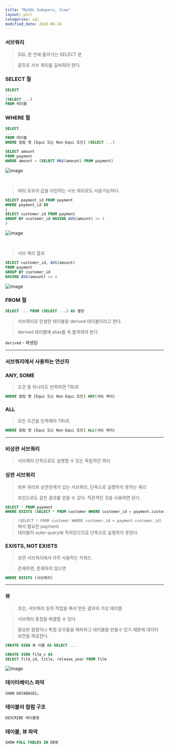 ```yaml
---
title: "MySQL Subquery, View"
layout: post
categories: sql
modified_date: 2023-06-18
--- 
```



### 서브쿼리
> SQL 문 안에 들어가는 SELECT 문

> 괄호로 서브 쿼리를 감싸줘야 한다.

 
### SELECT 절
```sql
SELECT 
...
(SELECT ...) 
FROM 테이블
```


### WHERE 절
```sql
SELECT
...
FROM 테이블
WHERE 컬럼 명 [Equi 또는 Non-Equi 조인] (SELECT ...)
```

```sql
SELECT amount
FROM payment 
WHERE amount = (SELECT MAX(amount) FROM payment)
```
![image](https://github.com/lmj00/lmj00.github.io/assets/54443194/314a88cf-0401-4f7b-86d5-e4608d0c2b96)

<br>

> 여러 로우의 값을 리턴하는 서브 쿼리로도 사용가능하다.

```sql
SELECT payment_id FROM payment
WHERE payment_id IN
(
SELECT customer_id FROM payment
GROUP BY customer_id HAVING AVG(amount) >= 4
)
```
![image](https://github.com/lmj00/lmj00.github.io/assets/54443194/b519316a-23aa-4f3e-bae0-4afeb8e8cf48)

<br>

> 서브 쿼리 결과

```sql
SELECT customer_id, AVG(amount)
FROM payment
GROUP BY customer_id 
HAVING AVG(amount) >= 4
```
![image](https://github.com/lmj00/lmj00.github.io/assets/54443194/8399bd04-e4d9-4c7b-8750-1546ad0e52dc)


### FROM 절
```sql
SELECT ... FROM (SELECT ...) AS 별칭
```
> 서브쿼리로 탄생한 테이블을 derived 테이블이라고 한다.

> derived 테이블에 alias를 꼭 붙여줘야 한다.

`derived` - 파생된 

---

### 서브쿼리에서 사용하는 연산자

### ANY, SOME
> 조건 중 하나라도 만족하면 TRUE

```sql
WHERE 컬럼 명 [Equi 또는 Non-Equi 조인] ANY(서브 쿼리)
```


### ALL
> 모든 조건을 만족해야 TRUE

```sql
WHERE 컬럼 명 [Equi 또는 Non-Equi 조인] ALL(서브 쿼리)
```

---

### 비상관 서브쿼리
> 서브쿼리 단독으로도 실행할 수 있는 독립적인 쿼리

  
### 상관 서브쿼리
> 외부 쿼리와 상관관계가 있는 서브쿼리, 단독으로 실행하지 못하는 쿼리

> 조인으로도 같은 결과를 얻을 수 있다. 직관적인 것을 사용하면 된다.

```sql
SELECT * FROM payment
WHERE EXISTS (SELECT * FROM customer WHERE customer_id = payment.customer_id)
```

> `(SELECT * FROM customer WHERE customer_id = payment.customer_id)`에서 필요한 payment<br> 테이블이 outer query에 적혀있으므로 단독으로 실행하지 못한다.


### EXISTS, NOT EXISTS
> 상관 서브쿼리에서 자주 사용하는 키워드

> 존재하면, 존재하지 않으면 

```sql
WHERE EXISTS (서브쿼리)
```

---

### 뷰
> 조인, 서브쿼리 등의 작업을 해서 만든 결과의 가상 테이블

> 서브쿼리 중첩을 해결할 수 있다.

> 필요한 컬럼이나 특정 로우들을 제외하고 테이블을 만들수 있기 때문에 데이터 보안을 제공한다.

```sql
CREATE VIEW 뷰 이름 AS SELECT ... 
```
```sql
CREATE VIEW film_v AS
SELECT film_id, title, release_year FROM film
```
![image](https://github.com/lmj00/lmj00.github.io/assets/54443194/df851f4d-eed7-4113-9369-467c4fc8d9ec)


### 데이터베이스 파악
```sql
SHOW DATABASES;
```

### 테이블의 컬럼 구조
```sql
DESCRIBE 테이블명
```

### 테이블, 뷰 파악
```sql
SHOW FULL TABLES IN DB명
```